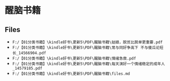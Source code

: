 # 醒脑书籍

## Files

- `F:/【01分类书籍】\kindle好书\更新5\PDF\醒脑书籍\姑娘，脱贫比脱单更重要.pdf`
- `F:/【01分类书籍】\kindle好书\更新5\PDF\醒脑书籍\常与同好争高下 不与傻瓜论短长_14566904.pdf`
- `F:/【01分类书籍】\kindle好书\更新5\PDF\醒脑书籍\情绪急救.pdf`
- `F:/【01分类书籍】\kindle好书\更新5\PDF\醒脑书籍\每天演好一个情绪稳定的成年人_14579185.pdf`
- `F:/【01分类书籍】\kindle好书\更新5\PDF\醒脑书籍\files.md`
